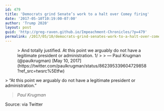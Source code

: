 ```yaml
---
id: 479
title: 'Democrats grind Senate’s work to a halt over Comey firing'
date: '2017-05-10T10:19:00-07:00'
author: 'Trump 2020'
layout: post
guid: 'http://greg-raven.github.io/Impeachment-Chronicles/?p=479'
permalink: /2017/05/10/democrats-grind-senates-work-to-a-halt-over-comey-firing/
---
```


<figure class="wp-block-embed is-type-rich is-provider-twitter wp-block-embed-twitter"><div class="wp-block-embed__wrapper">> And totally justified. At this point we arguably do not have a legitimate president or administration. 1/ <https://t.co/SSc6dC9Adi>
> 
> — Paul Krugman (@paulkrugman) [May 10, 2017](https://twitter.com/paulkrugman/status/862395339604729858?ref_src=twsrc%5Etfw)

<script async="" charset="utf-8" src="https://platform.twitter.com/widgets.js"></script></div></figure>> “At this point we arguably do not have a legitimate president or administration.”
> 
> <cite>Paul Krugman</cite>

Source: via Twitter